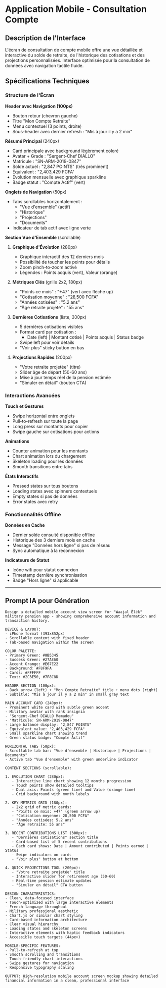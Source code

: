 # Application Mobile - Consultation Compte

## Description de l'Interface

L'écran de consultation de compte mobile offre une vue détaillée et interactive du solde de retraite, de l'historique des cotisations et des projections personnalisées. Interface optimisée pour la consultation de données avec navigation tactile fluide.

## Spécifications Techniques

### Structure de l'Écran

**Header avec Navigation (100px)**
- Bouton retour (chevron gauche)
- Titre "Mon Compte Retraite"
- Menu contextuel (3 points, droite)
- Sous-header avec dernier refresh : "Mis à jour il y a 2 min"

**Résumé Principal** (240px)
- Card principale avec background légèrement coloré
- Avatar + Grade : "Sergent-Chef DIALLO"
- Matricule : "SN-ARM-2019-0847"
- Solde actuel : "2,847 POINTS" (très prominent)
- Équivalent : "2,403,429 FCFA" 
- Évolution mensuelle avec graphique sparkline
- Badge statut : "Compte Actif" (vert)

**Onglets de Navigation** (50px)
- Tabs scrollables horizontalement :
  - "Vue d'ensemble" (actif)
  - "Historique" 
  - "Projections"
  - "Documents"
- Indicateur de tab actif avec ligne verte

**Section Vue d'Ensemble** (scrollable)

1. **Graphique d'Évolution** (280px)
   - Graphique interactif des 12 derniers mois
   - Possibilité de toucher les points pour détails
   - Zoom pinch-to-zoom activé
   - Légendes : Points acquis (vert), Valeur (orange)

2. **Métriques Clés** (grille 2x2, 180px)
   - "Points ce mois" : "+47" (vert avec flèche up)
   - "Cotisation moyenne" : "28,500 FCFA"
   - "Années cotisées" : "5.2 ans"
   - "Âge retraite projeté" : "55 ans"

3. **Dernières Cotisations** (liste, 300px)
   - 5 dernières cotisations visibles
   - Format card par cotisation :
     - Date (left) | Montant cotisé | Points acquis | Status badge
   - Swipe left pour voir détails
   - "Voir plus" sticky button en bas

4. **Projections Rapides** (200px)
   - "Votre retraite projetée" (titre)
   - Slider âge de départ (50-60 ans)
   - Mise à jour temps réel de la pension estimée
   - "Simuler en détail" (bouton CTA)

### Interactions Avancées

**Touch et Gestures**
- Swipe horizontal entre onglets
- Pull-to-refresh sur toute la page
- Long press sur montants pour copier
- Swipe gauche sur cotisations pour actions

**Animations**
- Counter animation pour les montants
- Chart animation lors du chargement
- Skeleton loading pour les données
- Smooth transitions entre tabs

**États Interactifs**
- Pressed states sur tous boutons
- Loading states avec spinners contextuels
- Empty states si pas de données
- Error states avec retry

### Fonctionnalités Offline

**Données en Cache**
- Dernier solde consulté disponible offline
- Historique des 3 derniers mois en cache
- Message "Données hors ligne" si pas de réseau
- Sync automatique à la reconnexion

**Indicateurs de Statut**
- Icône wifi pour statut connexion
- Timestamp dernière synchronisation
- Badge "Hors ligne" si applicable

---

## Prompt IA pour Génération

```
Design a detailed mobile account view screen for "Waajal Ëlëk" military pension app - showing comprehensive account information and transaction history.

DEVICE & LAYOUT:
- iPhone format (393x852px) 
- Scrollable content with fixed header
- Tab-based navigation within the screen

COLOR PALETTE:
- Primary Green: #0B5345
- Success Green: #27AE60  
- Accent Orange: #E67E22
- Background: #F8F9FA
- Cards: #FFFFFF
- Text: #2C3E50, #7F8C8D

HEADER SECTION (100px):
- Back arrow (left) + "Mon Compte Retraite" title + menu dots (right)
- Subtitle: "Mis à jour il y a 2 min" in small gray text

MAIN ACCOUNT CARD (240px):
- Prominent white card with subtle green accent
- Military avatar with rank insignia
- "Sergent-Chef DIALLO Mamadou"
- "Matricule: SN-ARM-2019-0847"
- Large balance display: "2,847 POINTS"
- Equivalent value: "2,403,429 FCFA"
- Small sparkline chart showing trend
- Green status badge: "Compte Actif"

HORIZONTAL TABS (50px):
- Scrollable tab bar: "Vue d'ensemble | Historique | Projections | Documents"
- Active tab "Vue d'ensemble" with green underline indicator

CONTENT SECTIONS (scrollable):

1. EVOLUTION CHART (280px):
   - Interactive line chart showing 12 months progression
   - Touch points show detailed tooltips
   - Dual axis: Points (green line) and Value (orange line)
   - Grid background with month labels

2. KEY METRICS GRID (180px):
   - 2x2 grid of metric cards:
   - "Points ce mois: +47" (green arrow up)
   - "Cotisation moyenne: 28,500 FCFA"
   - "Années cotisées: 5.2 ans"  
   - "Âge retraite: 55 ans"

3. RECENT CONTRIBUTIONS LIST (300px):
   - "Dernières cotisations" section title
   - Card-based list of 5 recent contributions
   - Each card shows: Date | Amount contributed | Points earned | Status
   - Swipe indicators on cards
   - "Voir plus" button at bottom

4. QUICK PROJECTIONS TOOL (200px):
   - "Votre retraite projetée" title
   - Interactive slider for retirement age (50-60)
   - Real-time pension estimate updates
   - "Simuler en détail" CTA button

DESIGN CHARACTERISTICS:
- Clean, data-focused interface
- Touch-optimized with large interactive elements
- French language throughout
- Military professional aesthetic
- Chart.js or similar chart styling
- Card-based information architecture
- Clear visual hierarchy
- Loading states and skeleton screens
- Interactive elements with haptic feedback indicators
- Accessible touch targets (44px+)

MOBILE-SPECIFIC FEATURES:
- Pull-to-refresh at top
- Smooth scrolling and transitions  
- Touch-friendly chart interactions
- Swipe gestures for navigation
- Responsive typography scaling

OUTPUT: High-resolution mobile account screen mockup showing detailed financial information in a clean, professional interface
```